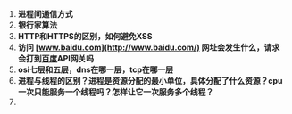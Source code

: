 1. **进程间通信方式**
2. **银行家算法**
3. **HTTP和HTTPS的区别，如何避免XSS**
4. **访问 [www.baidu.com](http://www.baidu.com/) 网址会发生什么，请求会打到[百度](https://www.nowcoder.com/jump/super-jump/word?word=百度)API网关吗**
5. **osi七层和五层，dns在哪一层，tcp在哪一层**
6. **进程与线程的区别？进程是资源分配的最小单位，具体分配了什么资源？cpu一次只能服务一个线程吗？怎样让它一次服务多个线程？**
7. 

